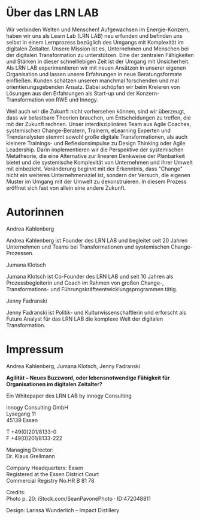# Über das LRN LAB

Wir verbinden Welten und Menschen! Aufgewachsen im Energie-Konzern, haben wir uns als Learn Lab (LRN LAB) neu erfunden und befinden uns selbst in einem Lernprozess bezüglich des Umgangs mit Komplexität im digitalen Zeitalter. Unsere Mission ist es, Unternehmen und Menschen bei der digitalen Transformation zu unterstützen. Eine der zentralen Fähigkeiten und Stärken in dieser schnelllebigen Zeit ist der Umgang mit Unsicherheit. Als LRN LAB experimentieren wir mit neuen Ansätzen in unserer eigenen Organisation und lassen unsere Erfahrungen in neue Beratungsformate einfließen. Kunden schätzen unseren manchmal forschenden und mal orientierungsgebenden Ansatz. Dabei schöpfen wir beim Kreieren von Lösungen aus den Erfahrungen als Start-up und der Konzern-Transformation von RWE und Innogy.

Weil auch wir die Zukunft nicht vorhersehen können, sind wir überzeugt, dass wir belastbare Theorien brauchen, um Entscheidungen zu treffen, die mit der Zukunft rechnen. Unser interdisziplinäres Team aus Agile Coaches, systemischen Change-Beratern, Trainern, eLearning Experten und Trendanalysten stemmt sowohl große digitale Transformationen, als auch kleinere Trainings- und Reflexionsimpulse zu Design Thinking oder Agile Leadership. Darin implementieren wir die Perspektive der systemischen Metatheorie, die eine Alternative zur linearen Denkweise der Planbarkeit bietet und die systemische Komplexität von Unternehmen und ihrer Umwelt mit einbezieht. Veränderung beginnt mit der Erkenntnis, dass "Change" nicht ein weiteres Unternehmensziel ist, sondern der Versuch, die eigenen Muster im Umgang mit der Umwelt zu dekonstruieren. In diesem Prozess eröffnet sich fast von allein eine andere Zukunft.

# Autorinnen 

Andrea Kahlenberg

Andrea Kahlenberg ist Founder des LRN LAB und begleitet seit 20 Jahren Unternehmen und Teams bei Transformationen und systemischen Change-Prozessen.

Jumana Klotsch

Jumana Klotsch ist Co-Founder des LRN LAB und seit 10 Jahren als Prozessbegleiterin und Coach im Rahmen von großen Change-, Transformations- und Führungskräfteentwicklungsprogrammen tätig.

Jenny Fadranski

Jenny Fadranski ist Politik- und Kulturwissenschaftlerin und erforscht als Future Analyst für das LRN LAB die komplexe Welt der digitalen Transformation.

# Impressum

Andrea Kahlenberg, Jumana Klotsch, Jenny Fadranski

**Agilität – Neues Buzzword, oder lebensnotwendige Fähigkeit für Organisationen im digitalen Zeitalter?**

Ein Whitepaper des LRN LAB by innogy Consulting


innogy Consulting GmbH<br/>
Lysegang 11<br/>
45139 Essen<br/>

T +49(0)201/8133-0<br/>
F +49(0)201/8133-222

Managing Director:<br/>
Dr. Klaus Grellmann

Company Headquarters: Essen<br/>
Registered at the Essen District Court<br/>
Commercial Registry No.HR B 81 78

Credits:<br/>
Photo p. 20: iStock.com/SeanPavonePhoto · ID:472048811

Design: Larissa Wunderlich – Impact Distillery

